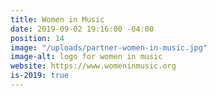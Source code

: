 ```yaml
---
title: Women in Music
date: 2019-09-02 19:16:00 -04:00
position: 14
image: "/uploads/partner-women-in-music.jpg"
image-alt: logo for women in music
website: https://www.womeninmusic.org
is-2019: true
---
```


